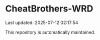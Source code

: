 # CheatBrothers-WRD

Last updated: 2025-07-12 02:17:54

This repository is automatically maintained.
